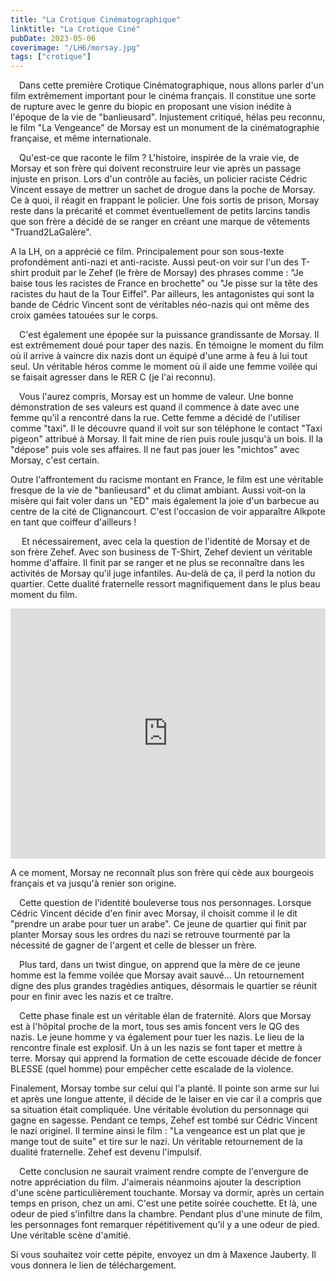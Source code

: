 ```yaml
---
title: "La Crotique Cinématographique"
linktitle: "La Crotique Ciné"
pubDate: 2023-05-06
coverimage: "/LH6/morsay.jpg"
tags: ["crotique"]
---
```


 Dans cette première Crotique Cinématographique, nous allons parler d'un film extrêmement important pour le cinéma français. Il constitue une sorte de rupture avec le genre du biopic en proposant une vision inédite à l'époque de la vie de "banlieusard". Injustement critiqué, hélas peu reconnu, le film "La Vengeance" de Morsay est un monument de la cinématographie française, et même internationale.

 Qu'est-ce que raconte le film ? L'histoire, inspirée de la vraie vie, de Morsay et son frère qui doivent reconstruire leur vie après un passage injuste en prison. Lors d'un contrôle au faciès, un policier raciste Cédric Vincent essaye de mettrer un sachet de drogue dans la poche de Morsay. Ce à quoi, il réagit en frappant le policier. Une fois sortis de prison, Morsay reste dans la précarité et commet éventuellement de petits larcins tandis que son frère a décidé de se ranger en créant une marque de vêtements "Truand2LaGalère".

A la LH, on a apprécié ce film. Principalement pour son sous-texte profondément anti-nazi et anti-raciste. Aussi peut-on voir sur l'un des T-shirt produit par le Zehef (le frère de Morsay) des phrases comme : "Je baise tous les racistes de France en brochette" ou "Je pisse sur la tête des racistes du haut de la Tour Eiffel". Par ailleurs, les antagonistes qui sont la bande de Cédric Vincent sont de véritables néo-nazis qui ont même des croix gamées tatouées sur le corps.

 C'est également une épopée sur la puissance grandissante de Morsay. Il est extrêmement doué pour taper des nazis. En témoigne le moment du film où il arrive à vaincre dix nazis dont un équipé d'une arme à feu à lui tout seul. Un véritable héros comme le moment où il aide une femme voilée qui se faisait agresser dans le RER C (je l'ai reconnu).

 Vous l'aurez compris, Morsay est un homme de valeur. Une bonne démonstration de ses valeurs est quand il commence à date avec une femme qu'il a rencontré dans la rue. Cette femme a décidé de l'utiliser comme "taxi". Il le découvre quand il voit sur son téléphone le contact "Taxi pigeon" attribué à Morsay. Il fait mine de rien puis roule jusqu'à un bois. Il la "dépose" puis vole ses affaires. Il ne faut pas jouer les "michtos" avec Morsay, c'est certain.

Outre l'affrontement du racisme montant en France, le film est une véritable fresque de la vie de "banlieusard" et du climat ambiant. Aussi voit-on la misère qui fait voler dans un "ED" mais également la joie d'un barbecue au centre de la cité de Clignancourt. C'est l'occasion de voir apparaître Alkpote en tant que coiffeur d'ailleurs !

  Et nécessairement, avec cela la question de l'identité de Morsay et de son frère Zehef. Avec son business de T-Shirt, Zehef devient un véritable homme d'affaire. Il finit par se ranger et ne plus se reconnaître dans les activités de Morsay qu'il juge infantiles. Au-delà de ça, il perd la notion du quartier. Cette dualité fraternelle ressort magnifiquement dans le plus beau moment du film.

<iframe width="100%" height="400" src="https://www.youtube.com/embed/uN8use5QtXk" title="YouTube video player" frameborder="0" allow="accelerometer; autoplay; clipboard-write; encrypted-media; gyroscope; picture-in-picture; web-share" allowfullscreen=""></iframe>

A ce moment, Morsay ne reconnaît plus son frère qui cède aux bourgeois français et va jusqu'à renier son origine.

 Cette question de l'identité bouleverse tous nos personnages. Lorsque Cédric Vincent décide d'en finir avec Morsay, il choisit comme il le dit "prendre un arabe pour tuer un arabe". Ce jeune de quartier qui finit par planter Morsay sous les ordres du nazi se retrouve tourmenté par la nécessité de gagner de l'argent et celle de blesser un frère.

 Plus tard, dans un twist dingue, on apprend que la mère de ce jeune homme est la femme voilée que Morsay avait sauvé... Un retournement digne des plus grandes tragédies antiques, désormais le quartier se réunit pour en finir avec les nazis et ce traître.

 Cette phase finale est un véritable élan de fraternité. Alors que Morsay est à l'hôpital proche de la mort, tous ses amis foncent vers le QG des nazis. Le jeune homme y va également pour tuer les nazis. Le lieu de la rencontre finale est explosif. Un à un les nazis se font taper et mettre à terre. Morsay qui apprend la formation de cette escouade décide de foncer BLESSE (quel homme) pour empêcher cette escalade de la violence.

Finalement, Morsay tombe sur celui qui l'a planté. Il pointe son arme sur lui et après une longue attente, il décide de le laiser en vie car il a compris que sa situation était compliquée. Une véritable évolution du personnage qui gagne en sagesse. Pendant ce temps, Zehef est tombé sur Cédric Vincent le nazi originel. Il termine ainsi le film : "La vengeance est un plat que je mange tout de suite" et tire sur le nazi. Un véritable retournement de la dualité fraternelle. Zehef est devenu l'impulsif.

 Cette conclusion ne saurait vraiment rendre compte de l'envergure de notre appréciation du film. J'aimerais néanmoins ajouter la description d'une scène particulièrement touchante. Morsay va dormir, après un certain temps en prison, chez un ami. C'est une petite soirée couchette. Et là, une odeur de pied s'infiltre dans la chambre. Pendant plus d'une minute de film, les personnages font remarquer répétitivement qu'il y a une odeur de pied. Une véritable scène d'amitié.

Si vous souhaitez voir cette pépite, envoyez un dm à Maxence Jauberty. Il vous donnera le lien de téléchargement.